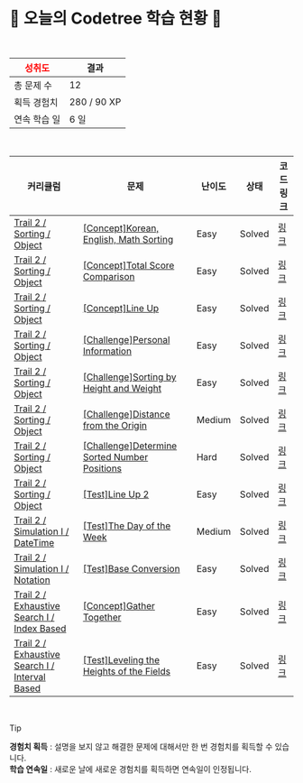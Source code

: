 # 🌲 오늘의 Codetree 학습 현황 🌲

<br />

| <span style="color:red;display:block;text-align:center;"> **성취도**</span> | 결과 |
|---|---|
| 총 문제 수 | 12 |
| 획득 경험치 | 280 / 90 XP |
| 연속 학습 일 | 6 일 |

<br />

|커리큘럼|문제|난이도|상태|코드 링크|
|---|---|---|---|---|
|[Trail 2 / Sorting / Object](https://www.codetree.ai/trail-info/novice-mid/)|[[Concept]Korean, English, Math Sorting](https://www.codetree.ai/trails/complete/curated-cards/intro-korean-english-math-order/)|Easy|Solved|[링크](https://github.com/doma17/code-test-collection/blob/main/251024/%EA%B5%AD%EC%98%81%EC%88%98%20%EC%88%9C%EC%9D%B4%EC%A7%80/korean-english-math-order.java)|
|[Trail 2 / Sorting / Object](https://www.codetree.ai/trail-info/novice-mid/)|[[Concept]Total Score Comparison](https://www.codetree.ai/trails/complete/curated-cards/intro-compare-total-points/)|Easy|Solved|[링크](https://github.com/doma17/code-test-collection/blob/main/251024/%EC%B4%9D%EC%A0%90%20%EB%B9%84%EA%B5%90/compare-total-points.java)|
|[Trail 2 / Sorting / Object](https://www.codetree.ai/trail-info/novice-mid/)|[[Concept]Line Up](https://www.codetree.ai/trails/complete/curated-cards/intro-line-up-students/)|Easy|Solved|[링크](https://github.com/doma17/code-test-collection/blob/main/251024/%EC%A4%84%20%EC%84%B8%EC%9A%B0%EA%B8%B0/line-up-students.java)|
|[Trail 2 / Sorting / Object](https://www.codetree.ai/trail-info/novice-mid/)|[[Challenge]Personal Information](https://www.codetree.ai/trails/complete/curated-cards/challenge-personal-info/)|Easy|Solved|[링크](https://github.com/doma17/code-test-collection/blob/main/251024/%EA%B0%9C%EC%9D%B8%EC%A0%95%EB%B3%B4/personal-info.java)|
|[Trail 2 / Sorting / Object](https://www.codetree.ai/trail-info/novice-mid/)|[[Challenge]Sorting by Height and Weight](https://www.codetree.ai/trails/complete/curated-cards/challenge-sort-by-height-and-weight/)|Easy|Solved|[링크](https://github.com/doma17/code-test-collection/blob/main/251024/%ED%82%A4%2C%20%EB%AA%B8%EB%AC%B4%EA%B2%8C%EB%A5%BC%20%EA%B8%B0%EC%A4%80%EC%9C%BC%EB%A1%9C%20%EC%A0%95%EB%A0%AC/sort-by-height-and-weight.java)|
|[Trail 2 / Sorting / Object](https://www.codetree.ai/trail-info/novice-mid/)|[[Challenge]Distance from the Origin](https://www.codetree.ai/trails/complete/curated-cards/challenge-distance-from-origin/)|Medium|Solved|[링크](https://github.com/doma17/code-test-collection/blob/main/251024/%EC%9B%90%EC%A0%90%EC%9C%BC%EB%A1%9C%EB%B6%80%ED%84%B0%EC%9D%98%20%EA%B1%B0%EB%A6%AC/distance-from-origin.java)|
|[Trail 2 / Sorting / Object](https://www.codetree.ai/trail-info/novice-mid/)|[[Challenge]Determine Sorted Number Positions](https://www.codetree.ai/trails/complete/curated-cards/challenge-indices-of-sorted-array/)|Hard|Solved|[링크](https://github.com/doma17/code-test-collection/blob/main/251024/%EC%A0%95%EB%A0%AC%EB%90%9C%20%EC%88%98%20%EC%9C%84%EC%B9%98%20%EC%95%8C%EC%95%84%EB%82%B4%EA%B8%B0/indices-of-sorted-array.java)|
|[Trail 2 / Sorting / Object](https://www.codetree.ai/trail-info/novice-mid/)|[[Test]Line Up 2](https://www.codetree.ai/trails/complete/curated-cards/test-line-up-students-2/)|Easy|Solved|[링크](https://github.com/doma17/code-test-collection/blob/main/251024/%EC%A4%84%20%EC%84%B8%EC%9A%B0%EA%B8%B0%202/line-up-students-2.java)|
|[Trail 2 / Simulation I / DateTime](https://www.codetree.ai/trail-info/novice-mid/)|[[Test]The Day of the Week](https://www.codetree.ai/trails/complete/curated-cards/test-the-day-of-the-day/)|Medium|Solved|[링크](https://github.com/doma17/code-test-collection/blob/main/251024/%EA%B7%B8%20%EC%9A%94%EC%9D%BC%EC%9D%80/the-day-of-the-day.java)|
|[Trail 2 / Simulation I / Notation](https://www.codetree.ai/trail-info/novice-mid/)|[[Test]Base Conversion](https://www.codetree.ai/trails/complete/curated-cards/test-transformation-of-number-system/)|Easy|Solved|[링크](https://github.com/doma17/code-test-collection/blob/main/251024/%EC%A7%84%EC%88%98%20to%20%EC%A7%84%EC%88%98/transformation-of-number-system.java)|
|[Trail 2 / Exhaustive Search I / Index Based](https://www.codetree.ai/trail-info/novice-mid/)|[[Concept]Gather Together](https://www.codetree.ai/trails/complete/curated-cards/intro-gather/)|Easy|Solved|[링크](https://github.com/doma17/code-test-collection/blob/main/251024/%EB%AA%A8%EC%9D%B4%EC%9E%90/gather.java)|
|[Trail 2 / Exhaustive Search I / Interval Based](https://www.codetree.ai/trail-info/novice-mid/)|[[Test]Leveling the Heights of the Fields](https://www.codetree.ai/trails/complete/curated-cards/test-equalizing-the-height-of-the-field/)|Easy|Solved|[링크](https://github.com/doma17/code-test-collection/blob/main/251024/%EB%B0%AD%EC%9D%98%20%EB%86%92%EC%9D%B4%EB%A5%BC%20%EA%B3%A0%EB%A5%B4%EA%B2%8C%ED%95%98%EA%B8%B0/equalizing-the-height-of-the-field.java)|


<br />

> [!TIP]
> **경험치 획득** : 설명을 보지 않고 해결한 문제에 대해서만 한 번 경험치를 획득할 수 있습니다.  
> **학습 연속일** : 새로운 날에 새로운 경험치를 획득하면 연속일이 인정됩니다.

